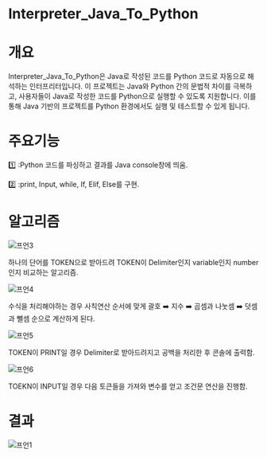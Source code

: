 # Interpreter_Java_To_Python



# 개요
Interpreter_Java_To_Python은 Java로 작성된 코드를 Python 코드로 자동으로 해석하는 인터프리터입니다. 이 프로젝트는 Java와 Python 간의 문법적 차이를 극복하고, 사용자들이 Java로 작성한 코드를 Python으로 실행할 수 있도록 지원합니다. 이를 통해 Java 기반의 프로젝트를 Python 환경에서도 실행 및 테스트할 수 있게 됩니다.

# 주요기능
:one: :Python 코드를 파싱하고 결과를 Java console창에 띄움.

:two: :print, Input, while, If, Elif, Else를 구현.

# 알고리즘
![프언3](https://github.com/ilovegalio/Interpreter_Java_To_Python/assets/77008882/786c01a3-9c04-4cd8-80b8-e0cf2add03a6)

하나의 단어를 TOKEN으로 받아드려 TOKEN이 Delimiter인지 variable인지 number인지 비교하는 알고리즘.

![프언4](https://github.com/ilovegalio/Interpreter_Java_To_Python/assets/77008882/78a677f5-e8cd-4fea-9dc1-bb39d600b417)

수식을 처리해야하는 경우 사칙연산 순서에 맞게 괄호 ➡️ 지수 ➡️ 곱셈과 나눗셈 ➡️ 덧셈과 뺄셈 순으로 계산하게 된다.

![프언5](https://github.com/ilovegalio/Interpreter_Java_To_Python/assets/77008882/7d792201-4cb8-43af-98f7-4bd74a596591)

TOKEN이 PRINT일 경우 Delimiter로 받아드려지고 공백을 처리한 후 콘솔에 출력함.

![프언6](https://github.com/ilovegalio/Interpreter_Java_To_Python/assets/77008882/6d2e4b7e-67f7-4c91-9bf7-60cc42349713)

TOEKN이 INPUT일 경우 다음 토큰들을 가져와 변수를 얻고 조건문 연산을 진행함.


# 결과
![프언1](https://github.com/ilovegalio/Interpreter_Java_To_Python/assets/77008882/cd409a02-b17d-454a-8c11-d327e6cba752)
